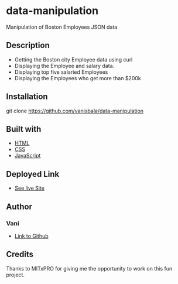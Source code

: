 # data-manipulation
Manipulation of Boston Employees JSON data 

## Description
- Getting the Boston city Employee data using curl
- Displaying the Employee and salary data.
- Displaying top five salaried Employees
- Displaying the Employees who get more than $200k

## Installation
git clone https://github.com/vanisbala/data-manipulation

## Built with
- [HTML](https://developer.mozilla.org/en-US/docs/Web/HTML)
- [CSS](https://developer.mozilla.org/en-US/docs/Web/CSS)
- [JavaScript](https://developer.mozilla.org/en-US/docs/Web/Javascript)

## Deployed Link
- [See live Site]( https://vanisbala.github.io/data-manipulation/)


## Author
### Vani 
- [Link to Github](https://github.com/vanisbala)

## Credits
Thanks to MITxPRO for giving me the opportunity to work on this fun project.



